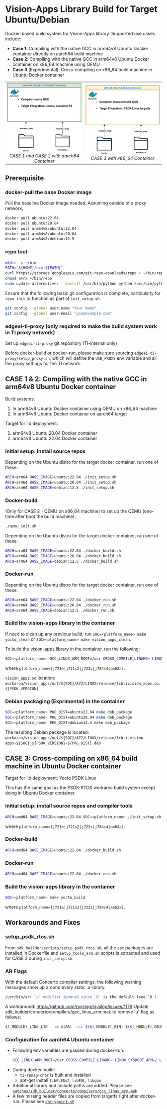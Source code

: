 Vision-Apps Library Build for Target Ubuntu/Debian
==================================================

Docker-based build system for Vision-Apps library. Supported use cases include:
- **Case 1**: Compiling with the native GCC in arm64v8 Ubuntu Docker container directly on aarch64 build machine
- **Case 2**: Compiling with the native GCC in arm64v8 Ubuntu Docker container on x86_64 machine using QEMU
- **Case 3** (Experimental): Cross-compiling on x86_64 build machine in Ubuntu Docker container

<table>
  <tr>
    <td>
      <img src="docs/diagram_aarch64_container.png" alt="Image 2" style="width: 383px;"/>
      <br>
      <center><em>CASE 1 and CASE 2 with aarch64 Container</em></center>
    </td>
    <td>
      <img src="docs/diagram_x86_64_container.png" alt="Image 1" style="width: 383px;"/>
      <br>
      <center><em>CASE 3 with x86_64 Container</em></center>
    </td>
  </tr>
</table>

## Prerequisite

### docker-pull the base Docker image

Pull the baseline Docker image needed. Assuming outside of a proxy network,
```bash
docker pull ubuntu:22.04
docker pull ubuntu:20.04
docker pull arm64v8/ubuntu:22.04
docker pull arm64v8/ubuntu:20.04
docker pull arm64v8/debian:12.5
```

### repo tool

```bash
mkdir -p ~/bin
PATH="${HOME}/bin:${PATH}"
curl https://storage.googleapis.com/git-repo-downloads/repo > ~/bin/repo
chmod a+rx ~/bin/repo
sudo update-alternatives --install /usr/bin/python python /usr/bin/python3 1
```

Ensure that the following basic git configuration is complete, particularly for `repo init` to function as part of `init_setup.sh`.
```bash
git config --global user.name "Your Name"
git config --global user.email "you@example.com"
```

### edgeai-ti-proxy (only required to make the build system work in TI proxy network)

Set up `edgeai-ti-proxy` git repository (TI-internal only)

Before docker-build or docker-run, please make sure sourcing `edgeai-ti-proxy/setup_proxy.sh`, which will define the `USE_PROXY` env variable and all the proxy settings for the TI network.

## CASE 1 & 2: Compiling with the native GCC in arm64v8 Ubuntu Docker container

Build systems:
1. In arm64v8 Ubuntu Docker container using QEMU on x86_64 machine
2. In arm64v8 Ubuntu Docker container on aarch64 target

Target for lib deployment:
1. arm64v8 Ubuntu 20.04 Docker container
2. arm64v8 Ubuntu 22.04 Docker container

### initial setup: install source repos

Depending on the Ubuntu distro for the target docker container, run one of these:
```bash
ARCH=arm64 BASE_IMAGE=ubuntu:22.04 ./init_setup.sh
ARCH=arm64 BASE_IMAGE=ubuntu:20.04 ./init_setup.sh
ARCH=arm64 BASE_IMAGE=debian:12.5 ./init_setup.sh
```

### Docker-build

(Only for CASE 2 - QEMU on x86_64 machine) to set up the QEMU (one-time after boot the build machine):
```bash
./qemu_init.sh
```

Depending on the Ubuntu distro for the target docker container, run one of these:
```bash
ARCH=arm64 BASE_IMAGE=ubuntu:22.04 ./docker_build.sh
ARCH=arm64 BASE_IMAGE=ubuntu:20.04 ./docker_build.sh
ARCH=arm64 BASE_IMAGE=debian:12.5 ./docker_build.sh
```

### Docker-run

Depending on the Ubuntu distro for the target docker container, run one of these:
```bash
ARCH=arm64 BASE_IMAGE=ubuntu:22.04 ./docker_run.sh
ARCH=arm64 BASE_IMAGE=ubuntu:20.04 ./docker_run.sh
ARCH=arm64 BASE_IMAGE=debian:12.5 ./docker_run.sh
```

### Build the vision-apps library in the container

If need to clean up any previous build, run `SOC=<platform_name> make yocto_clean` or `SOC=<platform_name> make vision_apps_clean`.

To build the vision-apps library in the container, run the following:
```bash
SOC=<platform_name> GCC_LINUX_ARM_ROOT=/usr CROSS_COMPILE_LINARO= LINUX_SYSROOT_ARM=/ LINUX_FS_PATH=/ TREAT_WARNINGS_AS_ERROR=0 make yocto_build
```

where `platform_name=[j721e|j721s2|j722s|j784s4|am62a]`.


`vision_apps.so` location:
`workarea/vision_apps/out/${SOC}/A72/LINUX/release/libtivision_apps.so.${PSDK_VERSION}`

### Debian packaging (Exprimental) in the container

```bash
SOC=<platform_name> PKG_DIST=ubuntu22.04 make deb_package
SOC=<platform_name> PKG_DIST=ubuntu20.04 make deb_package
SOC=<platform_name> PKG_DIST=debian12.5 make deb_package
```

The resulting Debian package is located:
`workarea/vision_apps/out/${SOC}/A72/LINUX/release/libti-vision-apps-${SOC}_${PSDK_VERSION}-${PKG_DIST}.deb`

## CASE 3: Cross-compiling on x86_64 build machine in Ubuntu Docker container

Target for lib deployment: Yocto PSDK-Linux

This has the same goal as the PSDK-RTOS workarea build system except doing in Ubuntu Docker container.

### initial setup: install source repos and compiler tools

```bash
ARCH=amd64 BASE_IMAGE=ubuntu:22.04 SOC=<platform_name> ./init_setup.sh
```

where `platform_name=[j721e|j721s2|j722s|j784s4|am62a]`.

### Docker-build

```bash
ARCH=amd64 BASE_IMAGE=ubuntu:22.04 ./docker_build.sh
```

### Docker-run

```bash
ARCH=amd64 BASE_IMAGE=ubuntu:22.04 ./docker_run.sh
```

### Build the vision-apps library in the container

```bash
SOC=<platform_name> make yocto_build
```

where `platform_name=[j721e|j721s2|j722s|j784s4|am62a]`.

## Workarounds and Fixes

### setup_psdk_rtos.sh

From `sdk_builder/scripts/setup_psdk_rtos.sh`, all the `apt` packages are installed in Dockerfile and `setup_tools_arm.sh` scripts is extracted and used for CASE 3  during `init_setup.sh`.

### AR Flags
With the default Concerto compiler settings, the following warning messages show up around every static .a library.
```bash
/usr/bin/ar: `u' modifier ignored since `D' is the default (see `U')
```

A workaround: https://github.com/rsyslog/rsyslog/issues/1179
Update sdk_builder/concerto/compilers/gcc_linux_arm.mak to remove 'u' flag as follows:
```bash
$(_MODULE)_LINK_LIB   := $(AR) -rsc $($(_MODULE)_BIN) $($(_MODULE)_OBJS)
```

### Configuration for aarch64 Ubuntu container

- Following env variables are passed during docker-run:
    ```bash
    GCC_LINUX_ARM_ROOT=/usr CROSS_COMPILE_LINARO= LINUX_SYSROOT_ARM=/ LINUX_FS_PATH=/ TREAT_WARNINGS_AS_ERROR=0
    ```
- During docker-build:
    - `ti-rpmsg-char` is built and installed
    - apt-get install `libGLESv2`, `libEGL`, `libgbm`
- Additional library and include paths are added. Please see [`patches/sdk_builder/concerto/compilers/gcc_linux_arm.mak`](patches/sdk_builder/concerto/compilers/gcc_linux_arm.mak)
- A few missing header files are copied from targetfs right after docker-run. Please see [`entrypoint.sh`](entrypoint.sh).

